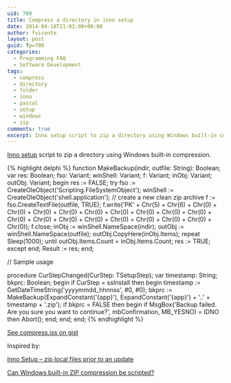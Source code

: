 ```yaml
---
uid: 709
title: Compress a directory in inno setup
date: 2014-04-18T21:03:08+00:00
author: fvicente
layout: post
guid: ?p=709
categories:
  - Programming FAQ
  - Software Development
tags:
  - compress
  - directory
  - folder
  - inno
  - pascal
  - setup
  - windows
  - zip
comments: true
excerpt: Inno setup script to zip a directory using Windows built-in compression
---
```

<a href="http://www.jrsoftware.org/isinfo.php" title="Inno Setup" target="_blank">Inno setup</a> script to zip a directory using Windows built-in compression.

{% highlight delphi %}
function MakeBackup(indir, outfile: String): Boolean;
var
  res: Boolean;
  fso: Variant;
  winShell: Variant;
  f: Variant;
  inObj: Variant;
  outObj: Variant;
begin
  res := FALSE;
  try
    fso := CreateOleObject('Scripting.FileSystemObject');
    winShell := CreateOleObject('shell.application');
    // create a new clean zip archive
    f := fso.CreateTextFile(outfile, TRUE);
    f.write('PK' + Chr(5) + Chr(6) + Chr(0) + Chr(0) + Chr(0) + Chr(0) + Chr(0) + Chr(0) + Chr(0) + Chr(0) + Chr(0) + Chr(0) + Chr(0) + Chr(0) + Chr(0) + Chr(0) + Chr(0) + Chr(0) + Chr(0) + Chr(0));
    f.close;
    inObj := winShell.NameSpace(indir);
    outObj := winShell.NameSpace(outfile);
    outObj.CopyHere(inObj.Items);
    repeat
      Sleep(1000);
    until outObj.Items.Count = inObj.Items.Count;
    res := TRUE;
  except
  end;
  Result := res;
end;

// Sample usage

procedure CurStepChanged(CurStep: TSetupStep);
var
  timestamp: String;
  bkprc: Boolean;
begin
  if CurStep = ssInstall then begin
    timestamp := GetDateTimeString('yyyymmdd_hhnnss', #0, #0);
    bkprc := MakeBackup(ExpandConstant('{app}'), ExpandConstant('{app}') + '\..\' + timestamp + '.zip');
    if bkprc = FALSE then begin
      if MsgBox('Backup failed. Are you sure you want to continue?', mbConfirmation, MB_YESNO) = IDNO then
        Abort();
    end;
  end;
end;
{% endhighlight %}

[See compress.iss on gist](https://gist.github.com/fvicente/c18387adf86654cfdc80)

Inspired by:

<a href="http://stackoverflow.com/questions/19832128/inno-setup-zip-local-files-prior-to-an-update" title="Inno Setup – zip local files prior to an update" target="_blank">Inno Setup – zip local files prior to an update</a>

<a href="http://stackoverflow.com/questions/30211/can-windows-built-in-zip-compression-be-scripted" title="Can Windows' built-in ZIP compression be scripted?" target="_blank">Can Windows built-in ZIP compression be scripted?</a>
